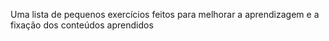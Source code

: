 Uma lista de pequenos exercícios feitos para melhorar a aprendizagem e a fixação dos conteúdos aprendidos

